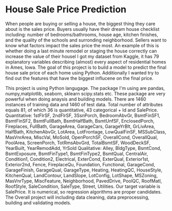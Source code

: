 # House Sale Price Prediction

When people are buying or selling a house, the biggest thing they care about is the sales price. Buyers usually have their dream house checklist including: number of bedrooms/bathrooms, house age, kitchen finishes, and the quality of the schools and surronding neighborhood. Sellers want to know what factors impact the sales price the most. An example of this is whether doing a last minute remodel or staging the house correctly can increase the value of their housel
I got my dataset from Kaggle, it has 79 explanatory variables describing (almost) every aspect of residential homes in Ames, Iowa. The goal of this project is to build a model to predict the final house sale price of each home using Python. Additionally I wanted try to find out the features that have the biggest influcene on the final price.

This project is using Python langugage. The package I'm using are pandas, numpy,matplotlib, seaborn, sklearn scipy.stats etc. These package are very powerful when doing anaysis and building models.
There are 1460 instances of training data and 1460 of test data. Total number of attributes equals 81, of which 36 is quantitative, 43 categorical + Id and SalePrice.
Quantitative: 1stFlrSF, 2ndFlrSF, 3SsnPorch, BedroomAbvGr, BsmtFinSF1, BsmtFinSF2, BsmtFullBath, BsmtHalfBath, BsmtUnfSF, EnclosedPorch, Fireplaces, FullBath, GarageArea, GarageCars, GarageYrBlt, GrLivArea, HalfBath, KitchenAbvGr, LotArea, LotFrontage, LowQualFinSF, MSSubClass, MasVnrArea, MiscVal, MoSold, OpenPorchSF, OverallCond, OverallQual, PoolArea, ScreenPorch, TotRmsAbvGrd, TotalBsmtSF, WoodDeckSF, YearBuilt, YearRemodAdd, YrSold
Qualitative: Alley, BldgType, BsmtCond, BsmtExposure, BsmtFinType1, BsmtFinType2, BsmtQual, CentralAir, Condition1, Condition2, Electrical, ExterCond, ExterQual, Exterior1st, Exterior2nd, Fence, FireplaceQu, Foundation, Functional, GarageCond, GarageFinish, GarageQual, GarageType, Heating, HeatingQC, HouseStyle, KitchenQual, LandContour, LandSlope, LotConfig, LotShape, MSZoning, MasVnrType, MiscFeature, Neighborhood, PavedDrive, PoolQC, RoofMatl, RoofStyle, SaleCondition, SaleType, Street, Utilities.
Our target variable is SalePrice. It is numerical, so regression algorithms are proper candidates.
The Overall project will including data cleaning, data preprocessing, building and validating models.
